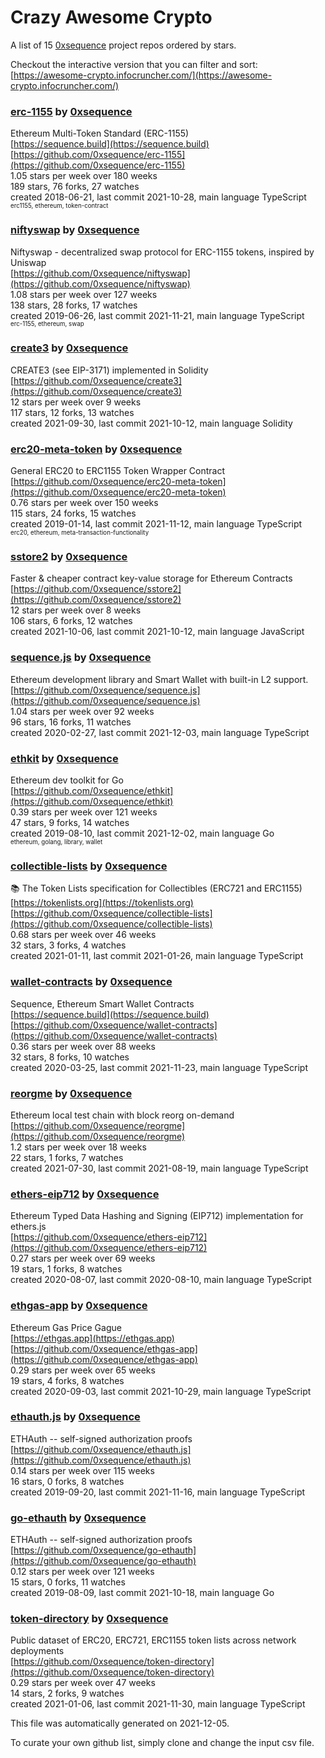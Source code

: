 # Crazy Awesome Crypto
A list of 15 [0xsequence](https://github.com/0xsequence) project repos ordered by stars.  

Checkout the interactive version that you can filter and sort: 
[https://awesome-crypto.infocruncher.com/](https://awesome-crypto.infocruncher.com/)  


### [erc-1155](https://github.com/0xsequence/erc-1155) by [0xsequence](https://github.com/0xsequence)  
Ethereum Multi-Token Standard (ERC-1155)  
[https://sequence.build](https://sequence.build)  
[https://github.com/0xsequence/erc-1155](https://github.com/0xsequence/erc-1155)  
1.05 stars per week over 180 weeks  
189 stars, 76 forks, 27 watches  
created 2018-06-21, last commit 2021-10-28, main language TypeScript  
<sub><sup>erc1155, ethereum, token-contract</sup></sub>


### [niftyswap](https://github.com/0xsequence/niftyswap) by [0xsequence](https://github.com/0xsequence)  
Niftyswap - decentralized swap protocol for ERC-1155 tokens, inspired by Uniswap  
[https://github.com/0xsequence/niftyswap](https://github.com/0xsequence/niftyswap)  
1.08 stars per week over 127 weeks  
138 stars, 28 forks, 17 watches  
created 2019-06-26, last commit 2021-11-21, main language TypeScript  
<sub><sup>erc-1155, ethereum, swap</sup></sub>


### [create3](https://github.com/0xsequence/create3) by [0xsequence](https://github.com/0xsequence)  
CREATE3 (see EIP-3171) implemented in Solidity  
[https://github.com/0xsequence/create3](https://github.com/0xsequence/create3)  
12 stars per week over 9 weeks  
117 stars, 12 forks, 13 watches  
created 2021-09-30, last commit 2021-10-12, main language Solidity  


### [erc20-meta-token](https://github.com/0xsequence/erc20-meta-token) by [0xsequence](https://github.com/0xsequence)  
General ERC20 to ERC1155 Token Wrapper Contract  
[https://github.com/0xsequence/erc20-meta-token](https://github.com/0xsequence/erc20-meta-token)  
0.76 stars per week over 150 weeks  
115 stars, 24 forks, 15 watches  
created 2019-01-14, last commit 2021-11-12, main language TypeScript  
<sub><sup>erc20, ethereum, meta-transaction-functionality</sup></sub>


### [sstore2](https://github.com/0xsequence/sstore2) by [0xsequence](https://github.com/0xsequence)  
Faster & cheaper contract key-value storage for Ethereum Contracts  
[https://github.com/0xsequence/sstore2](https://github.com/0xsequence/sstore2)  
12 stars per week over 8 weeks  
106 stars, 6 forks, 12 watches  
created 2021-10-06, last commit 2021-10-12, main language JavaScript  


### [sequence.js](https://github.com/0xsequence/sequence.js) by [0xsequence](https://github.com/0xsequence)  
Ethereum development library and Smart Wallet with built-in L2 support.  
[https://github.com/0xsequence/sequence.js](https://github.com/0xsequence/sequence.js)  
1.04 stars per week over 92 weeks  
96 stars, 16 forks, 11 watches  
created 2020-02-27, last commit 2021-12-03, main language TypeScript  


### [ethkit](https://github.com/0xsequence/ethkit) by [0xsequence](https://github.com/0xsequence)  
Ethereum dev toolkit for Go  
[https://github.com/0xsequence/ethkit](https://github.com/0xsequence/ethkit)  
0.39 stars per week over 121 weeks  
47 stars, 9 forks, 14 watches  
created 2019-08-10, last commit 2021-12-02, main language Go  
<sub><sup>ethereum, golang, library, wallet</sup></sub>


### [collectible-lists](https://github.com/0xsequence/collectible-lists) by [0xsequence](https://github.com/0xsequence)  
📚 The Token Lists specification for Collectibles (ERC721 and ERC1155)  
[https://tokenlists.org](https://tokenlists.org)  
[https://github.com/0xsequence/collectible-lists](https://github.com/0xsequence/collectible-lists)  
0.68 stars per week over 46 weeks  
32 stars, 3 forks, 4 watches  
created 2021-01-11, last commit 2021-01-26, main language TypeScript  


### [wallet-contracts](https://github.com/0xsequence/wallet-contracts) by [0xsequence](https://github.com/0xsequence)  
Sequence, Ethereum Smart Wallet Contracts  
[https://sequence.build](https://sequence.build)  
[https://github.com/0xsequence/wallet-contracts](https://github.com/0xsequence/wallet-contracts)  
0.36 stars per week over 88 weeks  
32 stars, 8 forks, 10 watches  
created 2020-03-25, last commit 2021-11-23, main language TypeScript  


### [reorgme](https://github.com/0xsequence/reorgme) by [0xsequence](https://github.com/0xsequence)  
Ethereum local test chain with block reorg on-demand  
[https://github.com/0xsequence/reorgme](https://github.com/0xsequence/reorgme)  
1.2 stars per week over 18 weeks  
22 stars, 1 forks, 7 watches  
created 2021-07-30, last commit 2021-08-19, main language TypeScript  


### [ethers-eip712](https://github.com/0xsequence/ethers-eip712) by [0xsequence](https://github.com/0xsequence)  
Ethereum Typed Data Hashing and Signing (EIP712) implementation for ethers.js  
[https://github.com/0xsequence/ethers-eip712](https://github.com/0xsequence/ethers-eip712)  
0.27 stars per week over 69 weeks  
19 stars, 1 forks, 8 watches  
created 2020-08-07, last commit 2020-08-10, main language TypeScript  


### [ethgas-app](https://github.com/0xsequence/ethgas-app) by [0xsequence](https://github.com/0xsequence)  
Ethereum Gas Price Gague  
[https://ethgas.app](https://ethgas.app)  
[https://github.com/0xsequence/ethgas-app](https://github.com/0xsequence/ethgas-app)  
0.29 stars per week over 65 weeks  
19 stars, 4 forks, 8 watches  
created 2020-09-03, last commit 2021-10-29, main language TypeScript  


### [ethauth.js](https://github.com/0xsequence/ethauth.js) by [0xsequence](https://github.com/0xsequence)  
ETHAuth -- self-signed authorization proofs  
[https://github.com/0xsequence/ethauth.js](https://github.com/0xsequence/ethauth.js)  
0.14 stars per week over 115 weeks  
16 stars, 0 forks, 8 watches  
created 2019-09-20, last commit 2021-11-16, main language TypeScript  


### [go-ethauth](https://github.com/0xsequence/go-ethauth) by [0xsequence](https://github.com/0xsequence)  
ETHAuth -- self-signed authorization proofs  
[https://github.com/0xsequence/go-ethauth](https://github.com/0xsequence/go-ethauth)  
0.12 stars per week over 121 weeks  
15 stars, 0 forks, 11 watches  
created 2019-08-09, last commit 2021-10-18, main language Go  


### [token-directory](https://github.com/0xsequence/token-directory) by [0xsequence](https://github.com/0xsequence)  
Public dataset of ERC20, ERC721, ERC1155 token lists across network deployments  
[https://github.com/0xsequence/token-directory](https://github.com/0xsequence/token-directory)  
0.29 stars per week over 47 weeks  
14 stars, 2 forks, 9 watches  
created 2021-01-06, last commit 2021-11-30, main language TypeScript  


This file was automatically generated on 2021-12-05.  

To curate your own github list, simply clone and change the input csv file.  